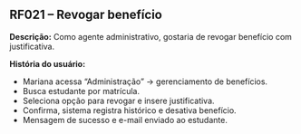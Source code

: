 ## RF021 – Revogar benefício
**Descrição:** Como agente administrativo, gostaria de revogar benefício com justificativa.

**História do usuário:**
- Mariana acessa “Administração” → gerenciamento de benefícios.
- Busca estudante por matrícula.
- Seleciona opção para revogar e insere justificativa.
- Confirma, sistema registra histórico e desativa benefício.
- Mensagem de sucesso e e-mail enviado ao estudante.
